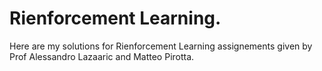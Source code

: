 # Rienforcement Learning. 
Here are my solutions for Rienforcement Learning assignements given by Prof Alessandro Lazaaric and Matteo Pirotta. 
